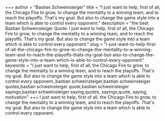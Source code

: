 +++
author = "Bastian Schweinsteiger"
title = "I just want to help, first of all, the Chicago Fire to grow, to change the mentality to a winning team, and to reach the playoffs. That's my goal. But also to change the game style into a team which is able to control every opponent."
description = "the best Bastian Schweinsteiger Quote: I just want to help, first of all, the Chicago Fire to grow, to change the mentality to a winning team, and to reach the playoffs. That's my goal. But also to change the game style into a team which is able to control every opponent."
slug = "i-just-want-to-help-first-of-all-the-chicago-fire-to-grow-to-change-the-mentality-to-a-winning-team-and-to-reach-the-playoffs-thats-my-goal-but-also-to-change-the-game-style-into-a-team-which-is-able-to-control-every-opponent"
keywords = "I just want to help, first of all, the Chicago Fire to grow, to change the mentality to a winning team, and to reach the playoffs. That's my goal. But also to change the game style into a team which is able to control every opponent.,bastian schweinsteiger,bastian schweinsteiger quotes,bastian schweinsteiger quote,bastian schweinsteiger sayings,bastian schweinsteiger saying,quotes, sayings,quote, saying, motivation"
+++
I just want to help, first of all, the Chicago Fire to grow, to change the mentality to a winning team, and to reach the playoffs. That's my goal. But also to change the game style into a team which is able to control every opponent.
